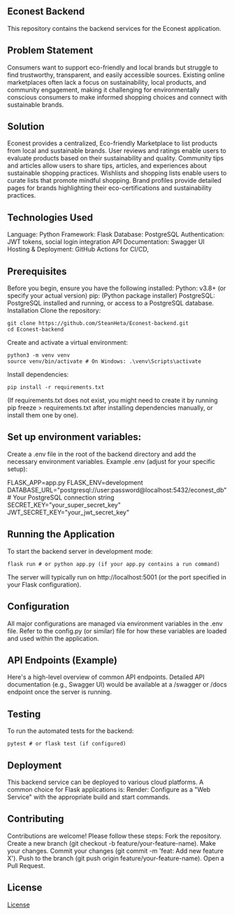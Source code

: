 ## Econest Backend
This repository contains the backend services for the Econest application.

## Problem Statement
Consumers want to support eco-friendly and local brands but struggle to find trustworthy, transparent, and easily accessible sources. Existing online marketplaces often lack a focus on sustainability, local products, and community engagement, making it challenging for environmentally conscious consumers to make informed shopping choices and connect with sustainable brands.

## Solution
Econest provides a centralized, Eco-friendly Marketplace to list products from local and sustainable brands. User reviews and ratings enable users to evaluate products based on their sustainability and quality. Community tips and articles allow users to share tips, articles, and experiences about sustainable shopping practices. Wishlists and shopping lists enable users to curate lists that promote mindful shopping. Brand profiles provide detailed pages for brands highlighting their eco-certifications and sustainability practices.


## Technologies Used
Language: Python
Framework: Flask
Database: PostgreSQL
Authentication: JWT tokens, social login integration
API Documentation: Swagger UI
Hosting & Deployment: GitHub Actions for CI/CD, 

## Prerequisites
Before you begin, ensure you have the following installed:
Python: v3.8+ (or specify your actual version)
pip: (Python package installer)
PostgreSQL: PostgreSQL installed and running, or access to a PostgreSQL database.
Installation
Clone the repository:
```
git clone https://github.com/SteanHeta/Econest-backend.git
cd Econest-backend
```
Create and activate a virtual environment:
```
python3 -m venv venv
source venv/bin/activate # On Windows: .\venv\Scripts\activate
```
Install dependencies:
```
pip install -r requirements.txt
```
(If requirements.txt does not exist, you might need to create it by running pip freeze > requirements.txt after installing dependencies manually, or install them one by one).

## Set up environment variables:
Create a .env file in the root of the backend directory and add the necessary environment variables.
Example .env (adjust for your specific setup):

FLASK_APP=app.py
FLASK_ENV=development
DATABASE_URL="postgresql://user:password@localhost:5432/econest_db" # Your PostgreSQL connection string
SECRET_KEY="your_super_secret_key" 
JWT_SECRET_KEY="your_jwt_secret_key" 

## Running the Application
To start the backend server in development mode:
```
flask run # or python app.py (if your app.py contains a run command)
```
The server will typically run on http://localhost:5001 (or the port specified in your Flask configuration).

## Configuration
All major configurations are managed via environment variables in the .env file. Refer to the config.py (or similar) file for how these variables are loaded and used within the application.

## API Endpoints (Example)
Here's a high-level overview of common API endpoints. Detailed API documentation (e.g., Swagger UI) would be available at a /swagger or /docs endpoint once the server is running.

## Testing
To run the automated tests for the backend:
```
pytest # or flask test (if configured)
```
## Deployment
This backend service can be deployed to various cloud platforms. A common choice for Flask applications is:
Render: Configure as a "Web Service" with the appropriate build and start commands.

## Contributing
Contributions are welcome! Please follow these steps:
Fork the repository.
Create a new branch (git checkout -b feature/your-feature-name).
Make your changes.
Commit your changes (git commit -m 'feat: Add new feature X').
Push to the branch (git push origin feature/your-feature-name).
Open a Pull Request.

## License
[License](./License)